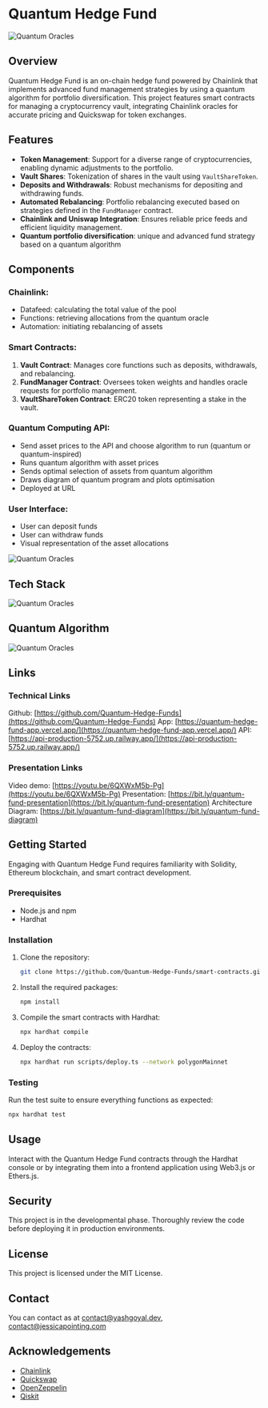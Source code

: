 # Quantum Hedge Fund

![Quantum Oracles](/assets/Quantum%20Hedge%20Fund.001.jpeg)

## Overview
Quantum Hedge Fund is an on-chain hedge fund powered by Chainlink that implements advanced fund management strategies by using a quantum algorithm for portfolio diversification. This project features smart contracts for managing a cryptocurrency vault, integrating Chainlink oracles for accurate pricing and Quickswap for token exchanges.

## Features
- **Token Management**: Support for a diverse range of cryptocurrencies, enabling dynamic adjustments to the portfolio.
- **Vault Shares**: Tokenization of shares in the vault using `VaultShareToken`.
- **Deposits and Withdrawals**: Robust mechanisms for depositing and withdrawing funds.
- **Automated Rebalancing**: Portfolio rebalancing executed based on strategies defined in the `FundManager` contract.
- **Chainlink and Uniswap Integration**: Ensures reliable price feeds and efficient liquidity management.
- **Quantum portfolio diversification**: unique and advanced fund strategy based on a quantum algorithm

## Components

### Chainlink:
- Datafeed: calculating the total value of the pool 
- Functions: retrieving allocations from the quantum oracle
- Automation: initiating rebalancing of assets

### Smart Contracts:
1. **Vault Contract**: Manages core functions such as deposits, withdrawals, and rebalancing.
2. **FundManager Contract**: Oversees token weights and handles oracle requests for portfolio management.
3. **VaultShareToken Contract**: ERC20 token representing a stake in the vault.

### Quantum Computing API:
- Send asset prices to the API and choose algorithm to run (quantum or quantum-inspired)
- Runs quantum algorithm with asset prices
- Sends optimal selection of assets from quantum algorithm
- Draws diagram of quantum program and plots optimisation
- Deployed at URL

### User Interface:
- User can deposit funds
- User can withdraw funds
- Visual representation of the asset allocations

![Quantum Oracles](/assets/Quantum%20Hedge%20Fund.006.jpeg)

## Tech Stack

![Quantum Oracles](/assets/Quantum%20Hedge%20Fund.005.jpeg)

## Quantum Algorithm

![Quantum Oracles](/assets/Quantum%20Hedge%20Fund.009.jpeg)

## Links

### Technical Links
Github: [https://github.com/Quantum-Hedge-Funds](https://github.com/Quantum-Hedge-Funds)
App: [https://quantum-hedge-fund-app.vercel.app/](https://quantum-hedge-fund-app.vercel.app/)
API: [https://api-production-5752.up.railway.app/](https://api-production-5752.up.railway.app/)

### Presentation Links
Video demo: [https://youtu.be/6QXWxM5b-Pg](https://youtu.be/6QXWxM5b-Pg)
Presentation: [https://bit.ly/quantum-fund-presentation](https://bit.ly/quantum-fund-presentation)
Architecture Diagram: [https://bit.ly/quantum-fund-diagram](https://bit.ly/quantum-fund-diagram)

## Getting Started
Engaging with Quantum Hedge Fund requires familiarity with Solidity, Ethereum blockchain, and smart contract development.

### Prerequisites
- Node.js and npm
- Hardhat

### Installation
1. Clone the repository:
   ```sh
   git clone https://github.com/Quantum-Hedge-Funds/smart-contracts.git
   ```

2. Install the required packages:
   ```sh
   npm install
   ```

3. Compile the smart contracts with Hardhat:
   ```sh
   npx hardhat compile
   ```

4. Deploy the contracts:
   ```sh
   npx hardhat run scripts/deploy.ts --network polygonMainnet
   ```

### Testing
Run the test suite to ensure everything functions as expected:
```sh
npx hardhat test
```

## Usage
Interact with the Quantum Hedge Fund contracts through the Hardhat console or by integrating them into a frontend application using Web3.js or Ethers.js.

## Security
This project is in the developmental phase. Thoroughly review the code before deploying it in production environments.

## License
This project is licensed under the MIT License. 

## Contact
You can contact as at contact@yashgoyal.dev, contact@jessicapointing.com

## Acknowledgements
- [Chainlink](https://chain.link/)
- [Quickswap](https://quickswap.exchange/#/)
- [OpenZeppelin](https://openzeppelin.com/)
- [Qiskit](https://www.ibm.com/quantum/qiskit)
